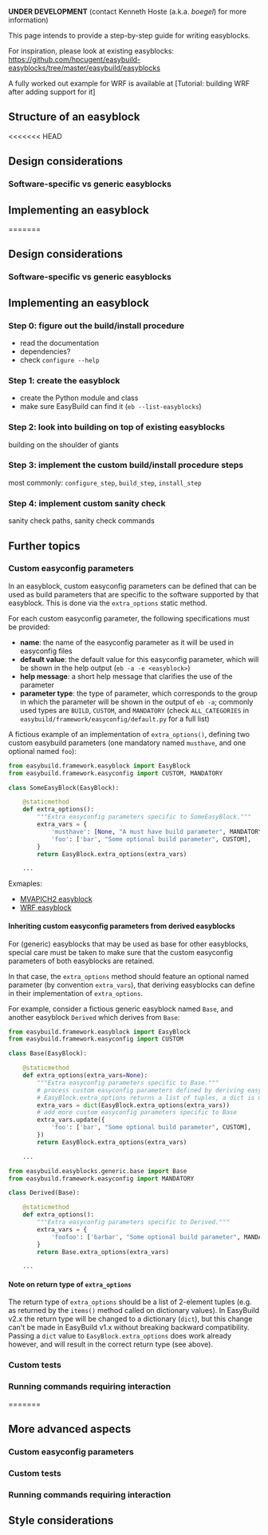 **UNDER DEVELOPMENT** (contact Kenneth Hoste (a.k.a. _boegel_) for more information)

This page intends to provide a step-by-step guide for writing easyblocks.

For inspiration, please look at existing easyblocks: https://github.com/hpcugent/easybuild-easyblocks/tree/master/easybuild/easyblocks

A fully worked out example for WRF is available at [Tutorial: building WRF after adding support for it]

## Structure of an easyblock

<<<<<<< HEAD

## Design considerations


### Software-specific vs generic easyblocks



## Implementing an easyblock


=======
## Design considerations

### Software-specific vs generic easyblocks

## Implementing an easyblock

### Step 0: figure out the build/install procedure

* read the documentation
* dependencies?
* check `configure --help`


### Step 1: create the easyblock

* create the Python module and class
* make sure EasyBuild can find it (`eb --list-easyblocks`)


### Step 2: look into building on top of existing easyblocks

building on the shoulder of giants


### Step 3: implement the custom build/install procedure steps

most commonly: `configure_step`, `build_step`, `install_step`


### Step 4: implement custom sanity check

sanity check paths, sanity check commands



## Further topics


### Custom easyconfig parameters

In an easyblock, custom easyconfig parameters can be defined that can be used as build parameters
that are specific to the software supported by that easyblock. This is done via the `extra_options`
static method.

For each custom easyconfig parameter, the following specifications must be provided:

* **name**: the name of the easyconfig parameter as it will be used in easyconfig files
* **default value**: the default value for this easyconfig parameter, which will be shown
  in the help output (`eb -a -e <easyblock>`)
* **help message**: a short help message that clarifies the use of the parameter
* **parameter type**: the type of parameter, which corresponds to the group in which the parameter
  will be shown in the output of `eb -a`; commonly used types are `BUILD`, `CUSTOM`, and `MANDATORY`
  (check `ALL_CATEGORIES` in `easybuild/framework/easyconfig/default.py` for a full list)

A fictious example of an implementation of `extra_options()`, defining two custom easybuild parameters
(one mandatory named `musthave`, and one optional named `foo`):

```python
from easybuild.framework.easyblock import EasyBlock
from easybuild.framework.easyconfig import CUSTOM, MANDATORY

class SomeEasyBlock(EasyBlock):

    @staticmethod
    def extra_options():
        """Extra easyconfig parameters specific to SomeEasyBlock."""
        extra_vars = {
            'musthave': [None, "A must have build parameter", MANDATORY],
            'foo': ['bar', "Some optional build parameter", CUSTOM],
        }
        return EasyBlock.extra_options(extra_vars)

    ...
```

Exmaples:
* [MVAPICH2 easyblock](https://github.com/hpcugent/easybuild-easyblocks/blob/master/easybuild/easyblocks/m/mvapich2.py)
* [WRF easyblock](https://github.com/hpcugent/easybuild-easyblocks/blob/master/easybuild/easyblocks/w/wrf.py)

#### Inheriting custom easyconfig parameters from derived easyblocks

For (generic) easyblocks that may be used as base for other easyblocks, special care must be taken
to make sure that the custom easyconfig parameters of both easyblocks are retained.

In that case, the `extra_options` method should feature an optional named parameter (by convention `extra_vars`),
that deriving easyblocks can define in their implementation of `extra_options`.

For example, consider a fictious generic easyblock named `Base`, and another easyblock `Derived` which derives from `Base`:

```python
from easybuild.framework.easyblock import EasyBlock
from easybuild.framework.easyconfig import CUSTOM

class Base(EasyBlock):

    @staticmethod
    def extra_options(extra_vars=None):
        """Extra easyconfig parameters specific to Base."""
        # process custom easyconfig parameters defined by deriving easyblocks via EasyBlock.extra_options (if any)
        # EasyBlock.extra_options returns a list of tuples, a dict is more appropriate (will be fixed in EasyBuild v2.0)
        extra_vars = dict(EasyBlock.extra_options(extra_vars))
        # add more custom easyconfig parameters specific to Base
        extra_vars.update({
            'foo': ['bar', "Some optional build parameter", CUSTOM],
        })
        return EasyBlock.extra_options(extra_vars)

    ...
```

```python
from easybuild.easyblocks.generic.base import Base
from easybuild.framework.easyconfig import MANDATORY

class Derived(Base):

    @staticmethod
    def extra_options():
        """Extra easyconfig parameters specific to Derived."""
        extra_vars = {
            'foofoo': ['barbar', "Some optional build parameter", MANDATORY],
        }
        return Base.extra_options(extra_vars)

    ...
```

#### Note on return type of `extra_options`

The return type of `extra_options` should be a list of 2-element tuples (e.g. as returned
by the `items()` method called on dictionary values). In EasyBuild v2.x the return type will be
changed to a dictionary (`dict`), but this change can't be made in EasyBuild v1.x without breaking
backward compatibility. Passing a `dict` value to `EasyBlock.extra_options` does work already however,
and will result in the correct return type (see above).


### Custom tests


### Running commands requiring interaction



=======
## More advanced aspects

### Custom easyconfig parameters

### Custom tests

### Running commands requiring interaction

## Style considerations

